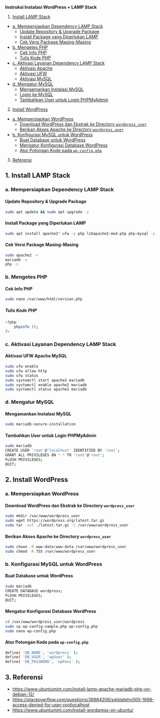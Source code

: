 **Instruksi Instalasi WordPress + LAMP Stack**

1. [Install LAMP Stack](#1-install-lamp-stack)
- [a. Mempersiapkan Dependency LAMP Stack](#a-mempersiapkan-dependency-lamp-stack)
  - [Update Repository & Upgrade Package](#update-repository--upgrade-package)
  - [Install Package yang Diperlukan LAMP](#install-package-yang-diperlukan-lamp)
  - [Cek Versi Package Masing-Masing](#cek-versi-package-masing-masing)
- [b. Mengetes PHP](#b-mengetes-php)
  - [Cek Info PHP](#cek-info-php)
  - [Tulis Kode PHP](#tulis-kode-php)
- [c. Aktivasi Layanan Dependency LAMP Stack](#c-aktivasi-layanan-dependency-lamp-stack)
  - [Aktivasi Apache](#aktivasi-apache)
  - [Aktivasi UFW](#aktivasi-ufw)
  - [Aktivasi MySQL](#aktivasi-mysql)
- [d. Mengatur MySQL](#d-mengatur-mysql)
  - [Mengamankan Instalasi MySQL](#mengamankan-instalasi-mysql)
  - [Login ke MySQL](#login-ke-mysql)
  - [Tambahkan User untuk Login PHPMyAdmin](#tambahkan-user-untuk-login-phpmyadmin)
2. [Install WordPress](#2-install-wordpress)
- [a. Mempersiapkan WordPress](#a-mempersiapkan-wordpress)
  - [Download WordPress dan Ekstrak ke Directory `wordpress_user`](#download-wordpress-dan-ekstrak-ke-directory-wordpress_ser)
  - [Berikan Akses Apache ke Directory `wordpress_user`](#berikan-akses-apache-ke-directory-wordpress_user)
- [b. Konfigurasi MySQL untuk WordPress](#b-konfigurasi-mysql-untuk-wordpress)
  - [Buat Database untuk WordPress](#buat-database-untuk-wordpress)
  - [Mengatur Konfigurasi Database WordPress](#mengatur-konfigurasi-database-wordpress)
  - [Atur Potongan Kode pada `wp-config.php`](#atur-potongan-kode-pada-wp-configphp)
3. [Referensi](#3-referensi)

## 1. Install LAMP Stack
### a. Mempersiapkan Dependency LAMP Stack
#### Update Repository & Upgrade Package
```bash
sudo apt update && sudo apt upgrade -y
```
#### Install Package yang Diperlukan LAMP
```bash
sudo apt install apache2* ufw -y php libapache2-mod-php php-mysql -y
```
#### Cek Versi Package Masing-Masing
```bash
sudo apache2 -v
mariadb -v
php -v
```
### b. Mengetes PHP
#### Cek Info PHP
```bash
sudo nano /var/www/html/version.php
```
##### Tulis Kode PHP
```bash
<?php
    phpinfo ();
?>
```
### c. Aktivasi Layanan Dependency LAMP Stack
#### Aktivasi UFW Apache MySQL
```bash
sudo ufw enable
sudo ufw allow http
sudo ufw status
sudo systemctl start apache2 mariadb
sudo systemctl enable apache2 mariadb
sudo systemctl status apache2 mariadb
```
### d. Mengatur MySQL
#### Mengamankan Instalasi MySQL
```bash
sudo mariadb-secure-installation
```
#### Tambahkan User untuk Login PHPMyAdmin
```bash
sudo mariadb
CREATE USER 'root'@'localhost' IDENTIFIED BY 'root';
GRANT ALL PRIVILEGES ON *.* TO 'root'@'root';
FLUSH PRIVILEGES;
QUIT;
```

## 2. Install WordPress
### a. Mempersiapkan WordPress
#### Download WordPress dan Ekstrak ke Directory `wordpress_user`
```bash
sudo mkdir /var/www/wordpress_user
sudo wget https://wordpress.org/latest.tar.gz
sudo tar -xvf ./latest.tar.gz -C /var/www/wordpress_user
```
#### Berikan Akses Apache ke Directory `wordpress_user`
```bash
sudo chown -R www-data:www-data /var/www/wordpress_user
sudo chmod -R 755 /var/www/wordpress_user
```
### b. Konfigurasi MySQL untuk WordPress
#### Buat Database untuk WordPress
```bash
sudo mariadb
CREATE DATABASE wordpress;
FLUSH PRIVILEGES;
QUIT;
```
#### Mengatur Konfigurasi Database WordPress
```bash
cd /var/www/wordpress_user/wordpress
sudo cp wp-config-sample.php wp-config.php
sudo nano wp-config.php
```
#### Atur Potongan Kode pada `wp-config.php`
```bash
define( 'DB_NAME', 'wordpress' );
define( 'DB_USER', 'wpUser' );
define( 'DB_PASSWORD', 'wpPass' );
```

## 3. Referensi
* https://www.ubuntumint.com/install-lamp-apache-mariadb-php-on-debian-12/
* https://stackoverflow.com/questions/36864206/sqlstatehy000-1698-access-denied-for-user-rootlocalhost
* https://www.ubuntumint.com/install-wordpress-on-ubuntu/

